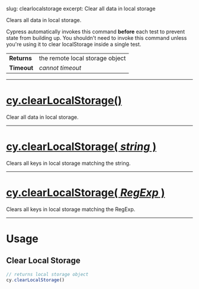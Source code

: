 slug: clearlocalstorage
excerpt: Clear all data in local storage

Clears all data in local storage.

Cypress automatically invokes this command **before** each test to prevent state from building up. You shouldn't need to invoke this command unless you're using it to clear localStorage inside a single test.

| | |
|--- | --- |
| **Returns** | the remote local storage object |
| **Timeout** | *cannot timeout* |

***

# [cy.clearLocalStorage()](#section-usage)

Clear all data in local storage.

***

# [cy.clearLocalStorage( *string* )](#section-usage)

Clears all keys in local storage matching the string.

***

# [cy.clearLocalStorage( *RegExp* )](#section-usage)

Clears all keys in local storage matching the RegExp.

***

# Usage

## Clear Local Storage

```javascript
// returns local storage object
cy.clearLocalStorage()
```